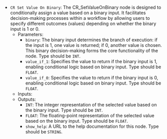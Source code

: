 - `CR Set Value On Binary`: The CR_SetValueOnBinary node is designed to conditionally assign a value based on a binary input. It facilitates decision-making processes within a workflow by allowing users to specify different outcomes (values) depending on whether the binary input is 1 or 0.
    - Parameters:
        - `binary`: The binary input determines the branch of execution: if the input is 1, one value is returned; if 0, another value is chosen. This binary decision-making forms the core functionality of the node. Type should be `INT`.
        - `value_if_1`: Specifies the value to return if the binary input is 1, enabling conditional logic based on binary input. Type should be `FLOAT`.
        - `value_if_0`: Specifies the value to return if the binary input is 0, enabling conditional logic based on binary input. Type should be `FLOAT`.
    - Inputs:
    - Outputs:
        - `INT`: The integer representation of the selected value based on the binary input. Type should be `INT`.
        - `FLOAT`: The floating-point representation of the selected value based on the binary input. Type should be `FLOAT`.
        - `show_help`: A URL to the help documentation for this node. Type should be `STRING`.
